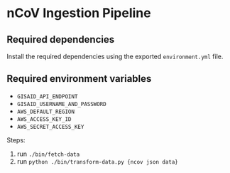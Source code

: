 # nCoV Ingestion Pipeline

## Required dependencies
Install the required dependencies using the exported `environment.yml` file.

## Required environment variables
* `GISAID_API_ENDPOINT`
* `GISAID_USERNAME_AND_PASSWORD`
* `AWS_DEFAULT_REGION`
* `AWS_ACCESS_KEY_ID`
* `AWS_SECRET_ACCESS_KEY`

Steps:
1. run `./bin/fetch-data`
2. run `python ./bin/transform-data.py {ncov json data}`

